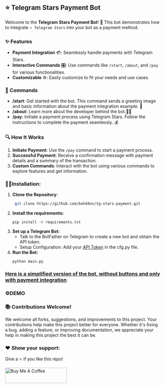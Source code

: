 ## ⭐️ Telegram Stars Payment Bot

Welcome to the **Telegram Stars Payment Bot**! 🚀 This bot demonstrates how to integrate `⭐ Telegram Stars` into your bot as a payment method.

### ✨ Features

- **Payment Integration** 💳: Seamlessly handle payments with Telegram Stars.
- **Interactive Commands** 🎛️: Use commands like `/start`, `/about`, and `/pay` for various functionalities.
- **Customizable** ⚙️: Easily customize to fit your needs and use cases.

### 📜 Commands

- **/start**: Get started with the bot. This command sends a greeting image and basic information about the payment integration example. 🌟
- **/about**: Learn more about the developer behind the bot.👨‍💻
- **/pay**: Initiate a payment process using Telegram Stars. Follow the instructions to complete the payment seamlessly. 💰

### 🔍 How It Works

1. **Initiate Payment**: Use the `/pay` command to start a payment process.
2. **Successful Payment**: Receive a confirmation message with payment details and a summary of the transaction.
3. **Custom Commands**: Interact with the bot using various commands to explore features and get information.

### 👨‍💻Installation:

1. **Clone the Repository**:
   ```bash
    git clone https://github.com/bohd4nx/tg-stars-payment.git
    ```
2. **Install the requirements:**
   ```
   pip install -r requirements.txt
   ```
3. **Set up a Telegram Bot:**
    - Talk to the BotFather on Telegram to create a new bot and obtain the API token.
    - Setup Configuration: Add your [API Token](https://github.com/bohd4nx/numprice/blob/main/bot/cfg.py#L1) in the cfg.py file.
4. **Run the Bot:**
     ```
     python main.py
     ```


### [Here is a simplified version of the bot, without buttons and only with payment integration]()
### ⚙️DEMO


### 📚 Contributions Welcome!

We welcome all forks, suggestions, and improvements to this project. Your contributions help make this project better for everyone. Whether it's fixing a bug, adding a feature, or improving documentation, we appreciate your help in making this project the best it can be.

### ❤️ Show your support:

Give a ⭐ if you like this repo!

<a href="https://www.buymeacoffee.com/bohd4n" target="_blank"><img src="https://cdn.buymeacoffee.com/buttons/v2/default-violet.png" alt="Buy Me A Coffee" height= "50px" width= "200px" ></a>
